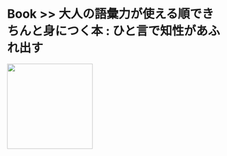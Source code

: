 # Book >> 大人の語彙力が使える順できちんと身につく本 : ひと言で知性があふれ出す

<img src="https://images-na.ssl-images-amazon.com/images/I/51Pl%2BnGVRfL._SX342_BO1,204,203,200_.jpg" style="width: 200px"/>
